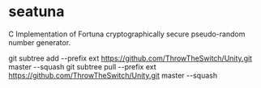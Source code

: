 # seatuna
C Implementation of Fortuna cryptographically secure pseudo-random number generator.


git subtree add --prefix ext https://github.com/ThrowTheSwitch/Unity.git master --squash
git subtree pull --prefix ext https://github.com/ThrowTheSwitch/Unity.git master --squash